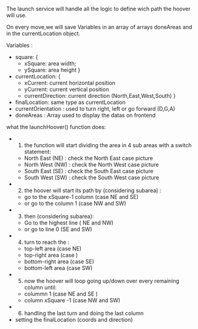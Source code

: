 The launch service will handle all the logic to define wich path the hoover will use.

On every move,we will save Variables in an array of arrays doneAreas and in the currentLocation
object.

Variables :

-   square: {
    -   xSquare: area width;
    -   ySquare: area height }
-   currentLocation: {
    -   xCurrent: current horizontal position
    -   yCurrent: current vertical position
    -   currentDirection: current direction (North,East,West,South) }
-   finalLocation: same type as currentLocation
-   currentOrientation : used to turn right, left or go forward (D,G,A)
-   doneAreas : Array used to display the datas on frontend

what the launchHoover() function does:

-   1. the function will start dividing the area in 4 sub areas with a switch statement:
    -   North East (NE) : check the North East case picture
    -   North West (NW) : check the North West case picture
    -   South East (SE) : check the South East case picture
    -   South West (SW) : check the South West case picture
-   2.  the hoover will start its path by (considering subarea) :
    -   go to the xSquare-1 column (case NE and SE)
    -   or go to the column 1 (case NW and SW)
-   3. then (considering subarea):
    -   Go to the highest line ( NE and NW)
    -   or go to line 0 (SE and SW)
-   4. turn to reach the :
    -   top-left area (case NE)
    -   top-right area (case )
    -   bottom-right area (case SE)
    -   bottom-left area (case SW)
-   5. now the hoover will loop going up/down over every remaining column until:
    -   colummn 1 (case NE and SE )
    -   column xSquare -1 (case NW and SW)
-   6. handling the last turn and doing the last column
-   setting the finalLocation (coords and direction)
